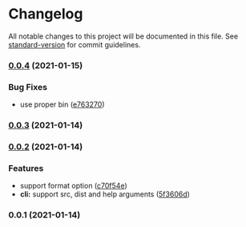 # Changelog

All notable changes to this project will be documented in this file. See [standard-version](https://github.com/conventional-changelog/standard-version) for commit guidelines.

### [0.0.4](https://github.com/nuxt-contrib/makedist/compare/v0.0.3...v0.0.4) (2021-01-15)


### Bug Fixes

* use proper bin ([e763270](https://github.com/nuxt-contrib/makedist/commit/e763270155b006ce5d42522cd5172170b6c135a9))

### [0.0.3](https://github.com/nuxt-contrib/makedist/compare/v0.0.2...v0.0.3) (2021-01-14)

### [0.0.2](https://github.com/nuxt-contrib/makedist/compare/v0.0.1...v0.0.2) (2021-01-14)


### Features

* support format option ([c70f54e](https://github.com/nuxt-contrib/makedist/commit/c70f54e32769d45485096e334ed88ab0ba709209))
* **cli:** support src, dist and help arguments ([5f3606d](https://github.com/nuxt-contrib/makedist/commit/5f3606d33b490ba3558148691d367d6caad9aa89))

### 0.0.1 (2021-01-14)
